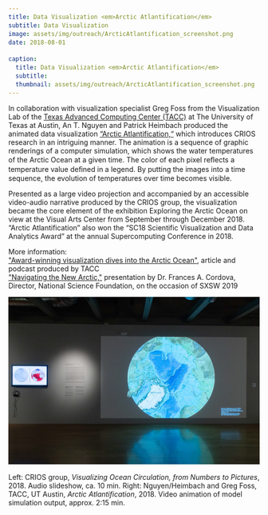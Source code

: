 ```yaml
---
title: Data Visualization <em>Arctic Atlantification</em>
subtitle: Data Visualization
image: assets/img/outreach/ArcticAtlantification_screenshot.png
date: 2018-08-01

caption:
  title: Data Visualization <em>Arctic Atlantification</em>
  subtitle: 
  thumbnail: assets/img/outreach/ArcticAtlantification_screenshot.png
---
```

In collaboration with visualization specialist Greg Foss from the Visualization Lab of the [Texas Advanced Computing Center (TACC)](https://www.tacc.utexas.edu/vislab) at The University of Texas at Austin, An T. Nguyen and Patrick Heimbach produced the animated data visualization [“Arctic Atlantification,“](https://www.youtube.com/watch?time_continue=8&v=wg5wzG6PAmc&feature=emb_logo) which introduces CRIOS research in an intriguing manner. The animation is a sequence of graphic renderings of a computer simulation, which shows the water temperatures of the Arctic Ocean at a given time. The color of each pixel reﬂects a temperature value deﬁned in a legend. By putting the images into a time sequence, the evolution of temperatures over time becomes visible. 

Presented as a large video projection and accompanied by an accessible video-audio narrative produced by the CRIOS group, the visualization became the core element of the exhibition Exploring the Arctic Ocean on view at the Visual Arts Center from September through December 2018. “Arctic Atlantification” also won the “SC18 Scientific Visualization and Data Analytics Award” at the annual Supercomputing Conference in 2018. 

More information:<br>
["Award-winning visualization dives into the Arctic Ocean"](https://www.tacc.utexas.edu/-/award-winning-visualization-dives-into-arctic-ocean), article and podcast produced by TACC
<br>
["Navigating the New Arctic,"](https://www.nsf.gov/news/speeches/cordova/19/fc190311_sxswnna.jsp) presentation by Dr. Frances A. Cordova, Director, National Science Foundation, on the occasion of SXSW 2019

<div class="text-muted">
  <img class="img-fluid" src="assets/img/outreach/ArcticAtlantification_installation_shot.png">
  <p class="image-caption">Left: CRIOS group, <em>Visualizing Ocean Circulation, from Numbers to Pictures</em>, 2018. Audio slideshow, ca. 10 min.
  Right: Nguyen/Heimbach and Greg Foss, TACC, UT Austin, <em>Arctic Atlantification</em>, 2018. Video animation of model simulation output, approx. 2:15 min.</p>
</div>

